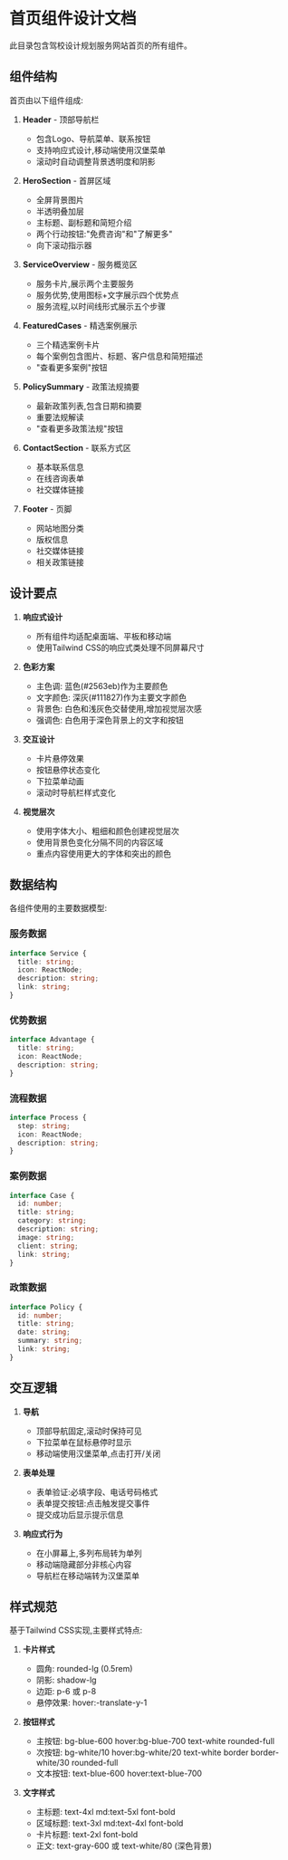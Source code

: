 # 首页组件设计文档

此目录包含驾校设计规划服务网站首页的所有组件。

## 组件结构

首页由以下组件组成:

1. **Header** - 顶部导航栏
   - 包含Logo、导航菜单、联系按钮
   - 支持响应式设计,移动端使用汉堡菜单
   - 滚动时自动调整背景透明度和阴影

2. **HeroSection** - 首屏区域
   - 全屏背景图片
   - 半透明叠加层
   - 主标题、副标题和简短介绍
   - 两个行动按钮:"免费咨询"和"了解更多"
   - 向下滚动指示器

3. **ServiceOverview** - 服务概览区
   - 服务卡片,展示两个主要服务
   - 服务优势,使用图标+文字展示四个优势点
   - 服务流程,以时间线形式展示五个步骤

4. **FeaturedCases** - 精选案例展示
   - 三个精选案例卡片
   - 每个案例包含图片、标题、客户信息和简短描述
   - "查看更多案例"按钮

5. **PolicySummary** - 政策法规摘要
   - 最新政策列表,包含日期和摘要
   - 重要法规解读
   - "查看更多政策法规"按钮

6. **ContactSection** - 联系方式区
   - 基本联系信息
   - 在线咨询表单
   - 社交媒体链接

7. **Footer** - 页脚
   - 网站地图分类
   - 版权信息
   - 社交媒体链接
   - 相关政策链接

## 设计要点

1. **响应式设计**
   - 所有组件均适配桌面端、平板和移动端
   - 使用Tailwind CSS的响应式类处理不同屏幕尺寸

2. **色彩方案**
   - 主色调: 蓝色(#2563eb)作为主要颜色
   - 文字颜色: 深灰(#111827)作为主要文字颜色
   - 背景色: 白色和浅灰色交替使用,增加视觉层次感
   - 强调色: 白色用于深色背景上的文字和按钮

3. **交互设计**
   - 卡片悬停效果
   - 按钮悬停状态变化
   - 下拉菜单动画
   - 滚动时导航栏样式变化

4. **视觉层次**
   - 使用字体大小、粗细和颜色创建视觉层次
   - 使用背景色变化分隔不同的内容区域
   - 重点内容使用更大的字体和突出的颜色

## 数据结构

各组件使用的主要数据模型:

### 服务数据
```typescript
interface Service {
  title: string;
  icon: ReactNode;
  description: string;
  link: string;
}
```

### 优势数据
```typescript
interface Advantage {
  title: string;
  icon: ReactNode;
  description: string;
}
```

### 流程数据
```typescript
interface Process {
  step: string;
  icon: ReactNode;
  description: string;
}
```

### 案例数据
```typescript
interface Case {
  id: number;
  title: string;
  category: string;
  description: string;
  image: string;
  client: string;
  link: string;
}
```

### 政策数据
```typescript
interface Policy {
  id: number;
  title: string;
  date: string;
  summary: string;
  link: string;
}
```

## 交互逻辑

1. **导航**
   - 顶部导航固定,滚动时保持可见
   - 下拉菜单在鼠标悬停时显示
   - 移动端使用汉堡菜单,点击打开/关闭
   
2. **表单处理**
   - 表单验证:必填字段、电话号码格式
   - 表单提交按钮:点击触发提交事件
   - 提交成功后显示提示信息

3. **响应式行为**
   - 在小屏幕上,多列布局转为单列
   - 移动端隐藏部分非核心内容
   - 导航栏在移动端转为汉堡菜单

## 样式规范

基于Tailwind CSS实现,主要样式特点:

1. **卡片样式**
   - 圆角: rounded-lg (0.5rem)
   - 阴影: shadow-lg
   - 边距: p-6 或 p-8
   - 悬停效果: hover:-translate-y-1

2. **按钮样式**
   - 主按钮: bg-blue-600 hover:bg-blue-700 text-white rounded-full
   - 次按钮: bg-white/10 hover:bg-white/20 text-white border border-white/30 rounded-full
   - 文本按钮: text-blue-600 hover:text-blue-700

3. **文字样式**
   - 主标题: text-4xl md:text-5xl font-bold
   - 区域标题: text-3xl md:text-4xl font-bold
   - 卡片标题: text-2xl font-bold
   - 正文: text-gray-600 或 text-white/80 (深色背景) 